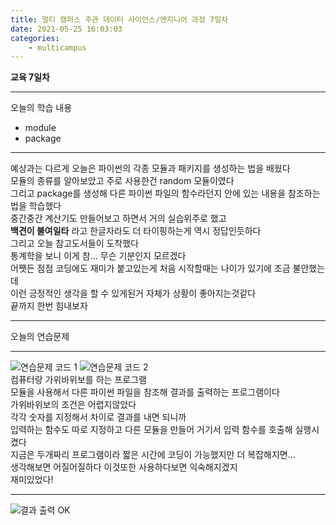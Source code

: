 ```yaml
---
title: 멀티 캠퍼스 주관 데이터 사이언스/엔지니어 과정 7일차
date: 2021-05-25 16:03:03
categories:
    - multicampus
---
```

**교육 7일차**
___
오늘의 학습 내용
- module
- package
___
예상과는 다르게 오늘은 파이썬의 각종 모듈과 패키지를 생성하는 법을 배웠다  
모듈의 종류를 알아보았고 주로 사용한건 random 모듈이였다  
그리고 package를 생성해 다른 파이썬 파일의 함수라던지 안에 있는 내용을 참조하는 법을 학습했다  
중간중간 계산기도 만들어보고 하면서 거의 실습위주로 했고  
**백견이 불여일타** 라고 한글자라도 더 타이핑하는게 역시 정답인듯하다  
그리고 오늘 참고도서들이 도착했다  
통계학을 보니 이게 참... 무슨 기분인지 모르겠다   
어쨋든 점점 코딩에도 재미가 붙고있는게 처음 시작할때는 나이가 있기에 조금 불안했는데  
이런 긍정적인 생각을 할 수 있게된거 자체가 상황이 좋아지는것같다  
끝까지 한번 힘내보자  
___
오늘의 연습문제  
___
![연습문제 코드 1](https://user-images.githubusercontent.com/84296244/119693253-11987a80-be87-11eb-85cf-85b054e57b6d.PNG)
![연습문제 코드 2](https://user-images.githubusercontent.com/84296244/119693259-12c9a780-be87-11eb-96be-5c4cef566502.PNG)  
컴퓨터랑 가위바위보를 하는 프로그램  
모듈을 사용해서 다른 파이썬 파일을 참조해 결과를 출력하는 프로그램이다  
가위바위보의 조건은 어렵지않았다  
각각 숫자를 지정해서 차이로 결과를 내면 되니까  
입력하는 함수도 따로 지정하고 다른 모듈을 만들어 거기서 입력 함수를 호출해 실행시켰다  
지금은 두개짜리 프로그램이라 짧은 시간에 코딩이 가능했지만 더 복잡해지면...  
생각해보면 어질어질하다 
이것또한 사용하다보면 익숙해지겠지  
재미있었다! 
___
![결과 출력 OK](https://user-images.githubusercontent.com/84296244/119693267-13fad480-be87-11eb-8b89-24e83c80d315.PNG)
